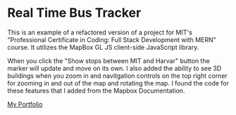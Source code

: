 # Real Time Bus Tracker

This is an example of a refactored version of a project for MIT's "Professional Certificate in Coding: Full Stack Development with MERN" course. It utilizes the MapBox GL JS client-side JavaScript library.

When you click the "Show stops between MIT and Harvar" button the marker will update and move on its own. I also added the ability to see 3D buildings when you zoom in and navitgation controls on the top right corner for zooming in and out of the map and rotating the map. I found the code for these features that I added from the Mapbox Documentation.

<a href="https://vegan-morpheus.github.io/">My Portfolio</a>
